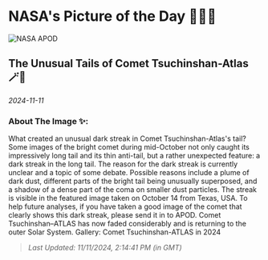 
# NASA's Picture of the Day 🧑‍🚀💫

  ![NASA APOD](https://apod.nasa.gov/apod/image/2411/CometDarkTail_Falls_5122.jpg)
  
  ## The Unusual Tails of Comet Tsuchinshan-Atlas 🪄🌌
  
  _2024-11-11_
  
  ### About The Image ✨: 
  
  What created an unusual dark streak in Comet Tsuchinshan-Atlas's tail? Some images of the bright comet during mid-October not only caught its impressively long tail and its thin anti-tail, but a rather unexpected feature: a dark streak in the long tail. The reason for the dark streak is currently unclear and a topic of some debate.  Possible reasons include a plume of dark dust, different parts of the bright tail being unusually superposed, and a shadow of a dense part of the coma on smaller dust particles. The streak is visible in the featured image taken on October 14 from Texas, USA. To help future analyses, if you have taken a good image of the comet that clearly shows this dark streak, please send it in to APOD. Comet Tsuchinshan–ATLAS has now faded considerably and is returning to the outer Solar System.   Gallery: Comet Tsuchinshan-ATLAS in 2024
  
  
  
  > _Last Updated: 11/11/2024, 2:14:41 PM (in GMT)_
  